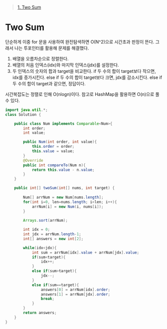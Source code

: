 > [1. Two Sum](https://leetcode.com/problems/two-sum/?envType=problem-list-v2&envId=rab78cw1)


# Two Sum
단순하게 이중 for 문을 사용하여 완전탐색하면 O(N^2)으로 시간초과 판정이 뜬다. 그래서 나는 투포인터를 활용해 문제를 해결했다. 

1. 배열을 오름차순으로 정렬한다.
2. 배열의 처음 인덱스(idx)와 마지막 인덱스(jdx)를 설정한다.
3. 두 인덱스의 숫자의 합과 target을 비교한다.
   if 두 수의 합이 target보다 작으면, idx를 증가시킨다.
   else if 두 수의 합이 target보다 크면, jdx를 감소시킨다.
   else if 두 수의 합이 target과 같으면, 정답이다.

시간복잡도는 정렬로 인해 O(nlogn)이다. 참고로 HashMap을 활용하면 O(n)으로 풀 수 있다.

```java
import java.util.*;
class Solution {

    public class Num implements Comparable<Num>{
        int order;
        int value;

        public Num(int order, int value){
            this.order = order;
            this.value = value;
        }
        @Override
        public int compareTo(Num n){
            return this.value - n.value;
        }
    }

    public int[] twoSum(int[] nums, int target) {
        
        Num[] arrNum = new Num[nums.length];
        for(int i=0, len=nums.length; i<len; i++){
            arrNum[i] = new Num(i, nums[i]);
        }
        
        Arrays.sort(arrNum);

        int idx = 0;
        int jdx = arrNum.length-1;
        int[] answers = new int[2];

        while(idx<jdx){
            int sum = arrNum[idx].value + arrNum[jdx].value;
            if(sum<target){
                idx++;
            }
            else if(sum>target){
                jdx--;
            }
            else if(sum==target){
                answers[0] = arrNum[idx].order;
                answers[1] = arrNum[jdx].order;
                break;
            }
        }
        return answers;
    }
}
```
